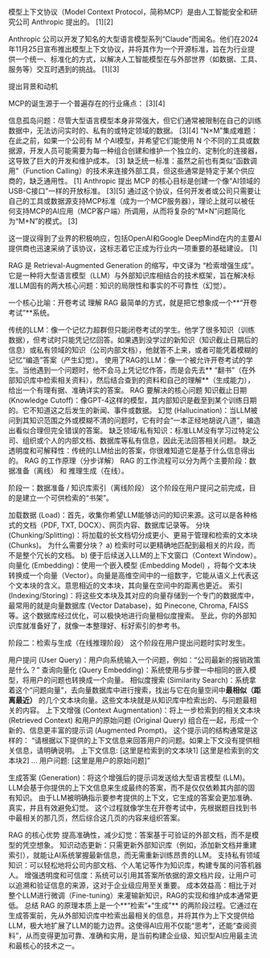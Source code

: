模型上下文协议（Model Context Protocol，简称MCP）是由人工智能安全和研究公司 Anthropic 提出的。 [1][2]

Anthropic
公司以开发了知名的大型语言模型系列“Claude”而闻名。他们在2024年11月25日宣布推出模型上下文协议，并将其作为一个开源标准，旨在为行业提供一个统一、标准化的方式，以解决人工智能模型在与外部世界（如数据、工具、服务等）交互时遇到的挑战。 [1][3]

提出背景和动机

MCP的诞生源于一个普遍存在的行业痛点： [3][4]

信息孤岛问题：尽管大型语言模型本身非常强大，但它们通常被限制在自己的训练数据中，无法访问实时的、私有的或特定领域的数据。 [3][4]
“N×M”集成难题：在此之前，如果一个公司有 M 个AI模型，并希望它们能使用 N
个不同的工具或数据源，开发人员可能需要为每一种组合创建和维护一个独立的、定制化的连接器，这导致了巨大的开发和维护成本。 [3]
缺乏统一标准：虽然之前也有类似“函数调用”（Function
Calling）的技术来连接外部工具，但这些通常是特定于某个供应商的，缺乏通用性。 [1]
Anthropic 提出 MCP 的核心目标是创建一个像“AI领域的USB-C接口”一样的开放标准。 [3][5]
通过这个协议，任何开发者或公司只需要让自己的工具或数据源支持MCP标准（成为一个MCP服务器），理论上就可以被任何支持MCP的AI应用（MCP客户端）所调用，从而将复杂的“M×N”问题简化为“M+N”的模式。 [3]

这一提议得到了业界的积极响应，包括OpenAI和Google
DeepMind在内的主要AI提供商也迅速采纳了该协议，这标志着它正成为行业内一项重要的基础建设。 [1]

RAG 是 Retrieval-Augmented Generation 的缩写，中文译为
“检索增强生成”。它是一种将大型语言模型（LLM）与外部知识库相结合的技术框架，旨在解决标准LLM固有的两大核心问题：知识的局限性和事实的不可靠性（幻觉）。

一个核心比喻：开卷考试
理解 RAG 最简单的方式，就是把它想象成一个**“开卷考试”**系统。

传统的LLM：像一个记忆力超群但只能闭卷考试的学生。他学了很多知识（训练数据），但考试时只能凭记忆回答。如果遇到没学过的新知识（知识截止日期后的信息）或私有领域的知识（公司内部文档），他就答不上来，或者可能凭着模糊的记忆“编造”答案（产生幻觉）。
使用了RAG的LLM：像一个被允许开卷考试的学生。当他遇到一个问题时，他不会马上凭记忆作答，而是会先去**
“翻书”（在外部知识库中检索相关资料），然后结合查到的资料和自己的理解**（生成能力），给出一个有理有据、准确详实的答案。
RAG 要解决的核心问题
知识截止日期 (Knowledge Cutoff)：像GPT-4这样的模型，其内部知识是截至到某个训练日期的。它不知道这之后发生的新闻、事件或数据。
幻觉 (Hallucination)：当LLM被问到其知识范围之外或模糊不清的问题时，它有时会“一本正经地胡说八道”，编造出看似合理但完全错误的答案。
缺乏领域/私有知识：标准LLM没有学习过特定公司、组织或个人的内部文档、数据库等私有信息，因此无法回答相关问题。
缺乏透明度和可解释性：传统的LLM给出的答案，你很难知道它是基于什么信息得出的。
RAG 的工作原理（分步详解）
RAG 的工作流程可以分为两个主要阶段：数据准备（离线） 和 推理生成（在线）。

阶段一：数据准备 / 知识库索引（离线阶段）
这个阶段在用户提问之前完成，目的是建立一个可供检索的“书架”。

加载数据 (Load)：首先，收集你希望LLM能够访问的知识来源。这可以是各种格式的文档（PDF, TXT, DOCX）、网页内容、数据库记录等。
分块 (Chunking/Splitting)：将加载的长文档切分成更小、更易于管理和检索的文本块 (Chunks)。
为什么需要分块？ a) 检索时可以更精确地匹配到最相关的片段，而不是整个冗长的文档。 b) 便于后续送入LLM的上下文窗口（Context
Window）。
向量化 (Embedding)：使用一个嵌入模型 (Embedding Model)
，将每个文本块转换成一个向量（Vector）。向量是高维空间中的一组数字，它能从语义上代表这个文本块的含义。意思相近的文本块，其向量在空间中的距离也更近。
索引 (Indexing/Storing)：将这些文本块及其对应的向量存储到一个专门的数据库中，最常用的就是向量数据库 (Vector Database)，如
Pinecone, Chroma, FAISS 等。这个数据库经过优化，可以极快地进行向量相似度搜索。
至此，你的外部知识库就准备好了，就像一本整理好、标好索引的参考书。

阶段二：检索与生成（在线推理阶段）
这个阶段在用户提出问题时实时发生。

用户提问 (User Query)：用户向系统输入一个问题，例如：“公司最新的报销政策是什么？”
查询向量化 (Query Embedding)：系统使用与步骤一中相同的嵌入模型，将用户的问题也转换成一个向量。
相似度搜索 (Similarity Search)：系统拿着这个“问题向量”，去向量数据库中进行搜索，找出与它在向量空间中**最相似（距离最近）**
的几个文本块向量。这些文本块就是从知识库中检索出的、与问题最相关的内容。
上下文增强 (Context Augmentation)：将上一步检索到的相关文本块 (Retrieved Context) 和用户的原始问题 (Original Query)
组合在一起，形成一个新的、信息更丰富的提示词 (Augmented Prompt)。
这个提示词的结构通常是这样的：
“请根据以下提供的上下文信息来回答用户的问题。如果上下文没有提供相关信息，请明确说明。
上下文信息:
[这里是检索到的文本块1]
[这里是检索到的文本块2]
...
用户问题:
[这里是用户的原始问题]”

生成答案 (Generation)：将这个增强后的提示词发送给大型语言模型 (LLM)。LLM会基于你提供的上下文信息来生成最终的答案，而不是仅仅依赖其内部的固有知识。
由于LLM被明确指示要参考提供的上下文，它生成的答案会更加准确、真实，并且有效避免幻觉。
这个过程就像学生在开卷考试中，先根据题目找到书中最相关的那几页，然后综合这几页的内容来组织答案。

RAG 的核心优势
提高准确性，减少幻觉：答案基于可验证的外部文档，而不是模型的凭空想象。
知识动态更新：只需更新外部知识库（例如，添加新文档并重建索引），就能让AI系统掌握最新信息，而无需重新训练昂贵的LLM。
支持私有领域知识：可以轻松地将公司内部文档、个人笔记等作为知识库，构建专属的问答机器人。
增强透明度和可信度：系统可以引用其答案所依据的源文档片段，让用户可以追溯和验证信息的来源，这对于企业级应用至关重要。
成本效益高：相比于对整个LLM进行微调（Fine-tuning）来灌输新知识，RAG的实现和维护成本通常更低。
总结
RAG 的原理本质上是一个**“检索”+“生成”**
的两阶段过程。它通过在生成答案前，先从外部知识库中检索出最相关的信息，并将其作为上下文提供给LLM，极大地扩展了LLM的能力边界。这使得AI应用不仅能“思考”，还能“查阅资料”，从而变得更加可靠、准确和实用，是当前构建企业级、知识型AI应用最主流和最核心的技术之一。